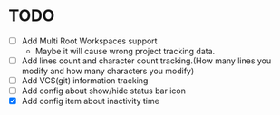 # TODO

- [ ] Add Multi Root Workspaces support
	- Maybe it will cause wrong project tracking data. 
- [ ] Add lines count and character count tracking.(How many lines you modify and how many characters you modify)
- [ ] Add VCS(git) information tracking
- [ ] Add config about show/hide status bar icon
- [x] Add config item about inactivity time
